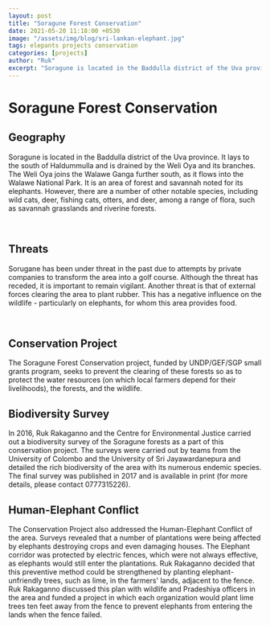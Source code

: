 ```yaml
---
layout: post
title: "Soragune Forest Conservation"
date: 2021-05-20 11:18:00 +0530
image: "/assets/img/blog/sri-lankan-elephant.jpg"
tags: elepants projects conservation
categories: [projects]
author: "Ruk"
excerpt: "Soragune is located in the Baddulla district of the Uva province. It lays to the south of Haldummulla and is drained by the Weli Oya and its branches. The Weli Oya joins the Walawe Ganga further south, as it flows into the Walawe National Park. It is an area of forest and savannah noted for its elephants. However, there are a number of other notable species, including wild cats, deer, fishing cats, otters, and deer, among a range of flora, such as savannah grasslands and riverine forests."
---
```

# Soragune Forest Conservation

## Geography

Soragune is located in the Baddulla district of the Uva province. It lays to the south of Haldummulla and is drained by the Weli Oya and its branches. The Weli Oya joins the Walawe Ganga further south, as it flows into the Walawe National Park. It is an area of forest and savannah noted for its elephants. However, there are a number of other notable species, including wild cats, deer, fishing cats, otters, and deer, among a range of flora, such as savannah grasslands and riverine forests.

​

## Threats 

Sorugane has been under threat in the past due to attempts by private companies to transform the area into a golf course. Although the threat has receded, it is important to remain vigilant. Another threat is that of external forces clearing the area to plant rubber. This has a negative influence on the wildlife - particularly on elephants, for whom this area provides food.

​

## Conservation Project

The Soragune Forest Conservation project, funded by UNDP/GEF/SGP small grants program, seeks to prevent the clearing of these forests so as to protect the water resources (on which local farmers depend for their livelihoods), the forests, and the wildlife.

 

## Biodiversity Survey

In 2016, Ruk Rakaganno and the Centre for Environmental Justice carried out a biodiversity survey of the Soragune forests as a part of this conservation project. The surveys were carried out by teams from the University of Colombo and the University of Sri Jayawardanepura and detailed the rich biodiversity of the area with its numerous endemic species. The final survey was published in 2017 and is available in print (for more details, please contact 0777315226).

## Human-Elephant Conflict

The Conservation Project also addressed the Human-Elephant Conflict of the area. Surveys revealed that a number of plantations were being affected by elephants destroying crops and even damaging houses. The Elephant corridor was protected by electric fences, which were not always effective, as elephants would still enter the plantations. Ruk Rakaganno decided that this preventive method could be strengthened by planting elephant-unfriendly trees, such as lime, in the farmers' lands, adjacent to the fence. Ruk Rakaganno discussed this plan with wildlife and Pradeshiya officers in the area and funded a project in which each organization would plant lime trees ten feet away from the fence to prevent elephants from entering the lands when the fence failed.